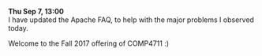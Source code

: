**Thu Sep 7, 13:00**  
I have updated the Apache FAQ, to help with the major problems I observed today.

Welcome to the Fall 2017 offering of COMP4711 :)
